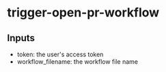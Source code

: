 # trigger-open-pr-workflow

## Inputs
- token: the user's access token
- workflow_filename: the workflow file name
